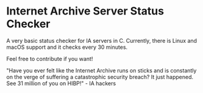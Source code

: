 # Internet Archive Server Status Checker

A very basic status checker for IA servers in C. Currently, there is Linux and macOS support and it checks every 30 minutes.

Feel free to contribute if you want!

"Have you ever felt like the Internet Archive runs on sticks and is constantly on the verge of suffering a catastrophic security breach? It just happened. See 31 million of you on HIBP!" - IA hackers
